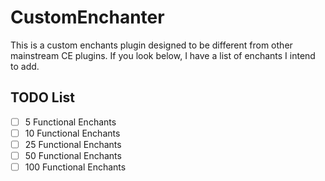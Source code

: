 # CustomEnchanter

This is a custom enchants plugin designed to be different from other mainstream CE plugins. If you look below, I have a list of enchants I intend to add. 
## TODO List
- [ ] 5 Functional Enchants
- [ ] 10 Functional Enchants
- [ ] 25 Functional Enchants
- [ ] 50 Functional Enchants
- [ ] 100 Functional Enchants
